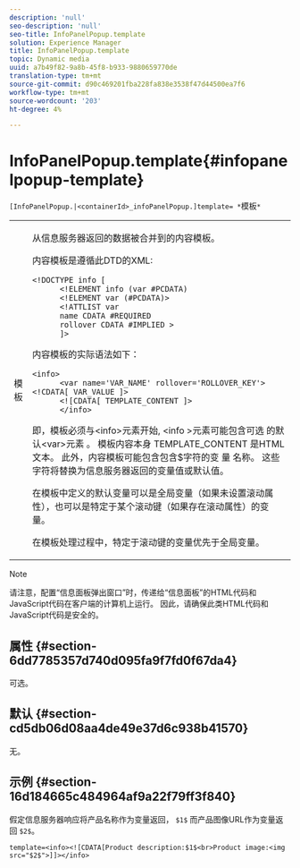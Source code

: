```yaml
---
description: 'null'
seo-description: 'null'
seo-title: InfoPanelPopup.template
solution: Experience Manager
title: InfoPanelPopup.template
topic: Dynamic media
uuid: a7b49f82-9a8b-45f8-b933-9880659770de
translation-type: tm+mt
source-git-commit: d90c469201fba228fa838e3538f47d44500ea7f6
workflow-type: tm+mt
source-wordcount: '203'
ht-degree: 4%

---
```



# InfoPanelPopup.template{#infopanelpopup-template}

`[InfoPanelPopup.|<containerId>_infoPanelPopup.]template= *`模板`*`

<table id="table_A6B1B446A7AE4A4A8B552C07EC88E518"> 
 <tbody> 
  <tr> 
   <td> <p> <span class="codeph"><span class="varname"> 模板</span></span> </p> </td> 
   <td> <p>从信息服务器返回的数据被合并到的内容模板。 </p> <p>内容模板是遵循此DTD的XML: </p> <p> <code>&lt;!DOCTYPE&nbsp;info&nbsp;[
      &lt;!ELEMENT&nbsp;info&nbsp;(var&nbsp;#PCDATA)
      &lt;!ELEMENT&nbsp;var&nbsp;(#PCDATA)&gt;
      &lt;!ATTLIST&nbsp;var&nbsp;
      name&nbsp;CDATA&nbsp;#REQUIRED
      rollover&nbsp;CDATA&nbsp;#IMPLIED&nbsp;&gt;
      ]&gt;</code> </p> <p>内容模板的实际语法如下： </p> <p> <code>&lt;info&gt;
      &lt;var&nbsp;name='VAR_NAME'&nbsp;rollover='ROLLOVER_KEY'&gt;&lt;!CDATA[&nbsp;VAR_VALUE&nbsp;]&gt;
      &lt;![CDATA[&nbsp;TEMPLATE_CONTENT&nbsp;]&gt;
      &lt;/info&gt;</code> </p> <p>即，模板必须与&lt;info&gt;元素开始, <span class="codeph"> &lt;info</span> &gt;元素可能包含可选 <span class="codeph"> 的默认&lt;var&gt;元素</span> 。 模板内容本身 <span class="codeph"> TEMPLATE_CONTENT</span> 是HTML文本。 此外，内容模板可能包含包含$字符的变 <span class="codeph"> 量</span> 名称。 这些字符将替换为信息服务器返回的变量值或默认值。 </p> <p>在模板中定义的默认变量可以是全局变量（如果未设置滚动属性），也可以是特定于某个滚动键（如果存在滚动属性）的变量。 </p> <p>在模板处理过程中，特定于滚动键的变量优先于全局变量。 </p> </td> 
  </tr> 
 </tbody> 
</table>

>[!NOTE]
>
>请注意，配置“信息面板弹出窗口”时，传递给“信息面板”的HTML代码和JavaScript代码在客户端的计算机上运行。 因此，请确保此类HTML代码和JavaScript代码是安全的。

## 属性 {#section-6dd7785357d740d095fa9f7fd0f67da4}

可选。

## 默认 {#section-cd5db06d08aa4de49e37d6c938b41570}

无。

## 示例 {#section-16d184665c484964af9a22f79ff3f840}

假定信息服务器响应将产品名称作为变量返回， `$1$` 而产品图像URL作为变量返回 `$2$`。

`template=<info><![CDATA[Product description:$1$<br>Product image:<img src="$2$">]]></info>`
